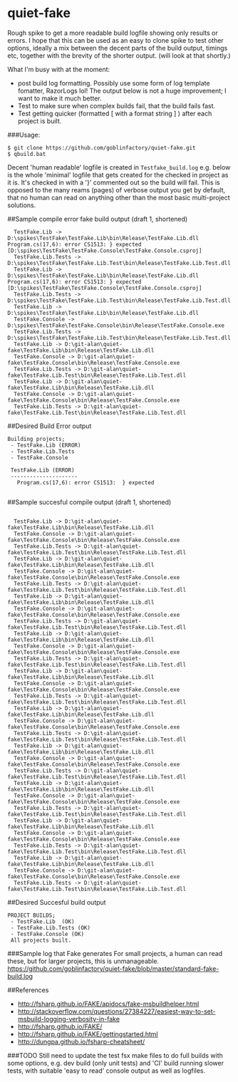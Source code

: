 # quiet-fake
Rough spike to get a more readable build logfile showing only results or errors. I hope that this can be used as an easy to clone spike to test other options, ideally a mix between the decent parts of the build output, timings etc, together with the brevity of the shorter output. (will look at that shortly.)

What I'm busy with at the moment:
- post build log formatting. Possibly use some form of log template fomatter, RazorLogs lol! The output below is not a huge improvement; I want to make it much better.
- Test to make sure when complex builds fail, that the build fails fast. 
- Test getting quicker (formatted [ with a format string ] ) after each project is built.
 
###Usage:
```
$ git clone https://github.com/goblinfactory/quiet-fake.git
$ qbuild.bat
```
Decent 'human readable' logfile is created in ``Testfake_build.log`` e.g. below is the whole 'minimal' logfile that gets created for the checked in project as it is. It's checked in with a '}' commented out so the build will fail. This is  opposed to the many reams (pages) of verbose output you get by default, that no human can read on anything other than the most basic multi-project solutions.

##Sample compile error fake build output (draft 1, shortened)
```
  TestFake.Lib -> D:\spikes\TestFake\TestFake.Lib\bin\Release\TestFake.Lib.dll
Program.cs(17,6): error CS1513: } expected [D:\spikes\TestFake\TestFake.Console\TestFake.Console.csproj]
  TestFake.Lib.Tests -> D:\spikes\TestFake\TestFake.Lib.Test\bin\Release\TestFake.Lib.Test.dll
  TestFake.Lib -> D:\spikes\TestFake\TestFake.Lib\bin\Release\TestFake.Lib.dll
Program.cs(17,6): error CS1513: } expected [D:\spikes\TestFake\TestFake.Console\TestFake.Console.csproj]
  TestFake.Lib.Tests -> D:\spikes\TestFake\TestFake.Lib.Test\bin\Release\TestFake.Lib.Test.dll
  TestFake.Lib -> D:\spikes\TestFake\TestFake.Lib\bin\Release\TestFake.Lib.dll
  TestFake.Console -> D:\spikes\TestFake\TestFake.Console\bin\Release\TestFake.Console.exe
  TestFake.Lib.Tests -> D:\spikes\TestFake\TestFake.Lib.Test\bin\Release\TestFake.Lib.Test.dll
  TestFake.Lib -> D:\git-alan\quiet-fake\TestFake.Lib\bin\Release\TestFake.Lib.dll
  TestFake.Console -> D:\git-alan\quiet-fake\TestFake.Console\bin\Release\TestFake.Console.exe
  TestFake.Lib.Tests -> D:\git-alan\quiet-fake\TestFake.Lib.Test\bin\Release\TestFake.Lib.Test.dll
  TestFake.Lib -> D:\git-alan\quiet-fake\TestFake.Lib\bin\Release\TestFake.Lib.dll
  TestFake.Console -> D:\git-alan\quiet-fake\TestFake.Console\bin\Release\TestFake.Console.exe
  TestFake.Lib.Tests -> D:\git-alan\quiet-fake\TestFake.Lib.Test\bin\Release\TestFake.Lib.Test.dll
```

##Desired Build Error output
```
Building projects; 
 - TestFake.Lib (ERROR)
 - TestFake.Lib.Tests
 - TestFake.Console

 TestFake.Lib (ERROR)
 ---------------------
   Program.cs(17,6): error CS1513:  } expected 
   
```


##Sample succesful compile output (draft 1, shortened)
```

  TestFake.Lib -> D:\git-alan\quiet-fake\TestFake.Lib\bin\Release\TestFake.Lib.dll
  TestFake.Console -> D:\git-alan\quiet-fake\TestFake.Console\bin\Release\TestFake.Console.exe
  TestFake.Lib.Tests -> D:\git-alan\quiet-fake\TestFake.Lib.Test\bin\Release\TestFake.Lib.Test.dll
  TestFake.Lib -> D:\git-alan\quiet-fake\TestFake.Lib\bin\Release\TestFake.Lib.dll
  TestFake.Console -> D:\git-alan\quiet-fake\TestFake.Console\bin\Release\TestFake.Console.exe
  TestFake.Lib.Tests -> D:\git-alan\quiet-fake\TestFake.Lib.Test\bin\Release\TestFake.Lib.Test.dll
  TestFake.Lib -> D:\git-alan\quiet-fake\TestFake.Lib\bin\Release\TestFake.Lib.dll
  TestFake.Console -> D:\git-alan\quiet-fake\TestFake.Console\bin\Release\TestFake.Console.exe
  TestFake.Lib.Tests -> D:\git-alan\quiet-fake\TestFake.Lib.Test\bin\Release\TestFake.Lib.Test.dll
  TestFake.Lib -> D:\git-alan\quiet-fake\TestFake.Lib\bin\Release\TestFake.Lib.dll
  TestFake.Console -> D:\git-alan\quiet-fake\TestFake.Console\bin\Release\TestFake.Console.exe
  TestFake.Lib.Tests -> D:\git-alan\quiet-fake\TestFake.Lib.Test\bin\Release\TestFake.Lib.Test.dll
  TestFake.Lib -> D:\git-alan\quiet-fake\TestFake.Lib\bin\Release\TestFake.Lib.dll
  TestFake.Console -> D:\git-alan\quiet-fake\TestFake.Console\bin\Release\TestFake.Console.exe
  TestFake.Lib.Tests -> D:\git-alan\quiet-fake\TestFake.Lib.Test\bin\Release\TestFake.Lib.Test.dll
  TestFake.Lib -> D:\git-alan\quiet-fake\TestFake.Lib\bin\Release\TestFake.Lib.dll
  TestFake.Console -> D:\git-alan\quiet-fake\TestFake.Console\bin\Release\TestFake.Console.exe
  TestFake.Lib.Tests -> D:\git-alan\quiet-fake\TestFake.Lib.Test\bin\Release\TestFake.Lib.Test.dll
  TestFake.Lib -> D:\git-alan\quiet-fake\TestFake.Lib\bin\Release\TestFake.Lib.dll
  TestFake.Console -> D:\git-alan\quiet-fake\TestFake.Console\bin\Release\TestFake.Console.exe
  TestFake.Lib.Tests -> D:\git-alan\quiet-fake\TestFake.Lib.Test\bin\Release\TestFake.Lib.Test.dll
  TestFake.Lib -> D:\git-alan\quiet-fake\TestFake.Lib\bin\Release\TestFake.Lib.dll
  TestFake.Console -> D:\git-alan\quiet-fake\TestFake.Console\bin\Release\TestFake.Console.exe
  TestFake.Lib.Tests -> D:\git-alan\quiet-fake\TestFake.Lib.Test\bin\Release\TestFake.Lib.Test.dll
  TestFake.Lib -> D:\git-alan\quiet-fake\TestFake.Lib\bin\Release\TestFake.Lib.dll
  TestFake.Console -> D:\git-alan\quiet-fake\TestFake.Console\bin\Release\TestFake.Console.exe
  TestFake.Lib.Tests -> D:\git-alan\quiet-fake\TestFake.Lib.Test\bin\Release\TestFake.Lib.Test.dll
  TestFake.Lib -> D:\git-alan\quiet-fake\TestFake.Lib\bin\Release\TestFake.Lib.dll
  TestFake.Console -> D:\git-alan\quiet-fake\TestFake.Console\bin\Release\TestFake.Console.exe
  TestFake.Lib.Tests -> D:\git-alan\quiet-fake\TestFake.Lib.Test\bin\Release\TestFake.Lib.Test.dll

```

##Desired Succesful build output
```
PROJECT BUILDS; 
 - TestFake.Lib  (OK) 
 - TestFake.Lib.Tests (OK)
 - TestFake.Console (OK)
 All projects built.
```

###Sample log that Fake generates
For small projects, a human can read these, but for larger projects, this is unmanageable.
https://github.com/goblinfactory/quiet-fake/blob/master/standard-fake-build.log

##References
- http://fsharp.github.io/FAKE/apidocs/fake-msbuildhelper.html
- http://stackoverflow.com/questions/27384227/easiest-way-to-set-msbuild-logging-verbosity-in-fake
- http://fsharp.github.io/FAKE/
- http://fsharp.github.io/FAKE/gettingstarted.html
- http://dungpa.github.io/fsharp-cheatsheet/

###TODO
Still need to update the test fsx make files to do full builds with some options, e.g. dev build (only unit tests) and 'CI' build running slower tests, with suitable 'easy to read' console output as well as logfiles.
